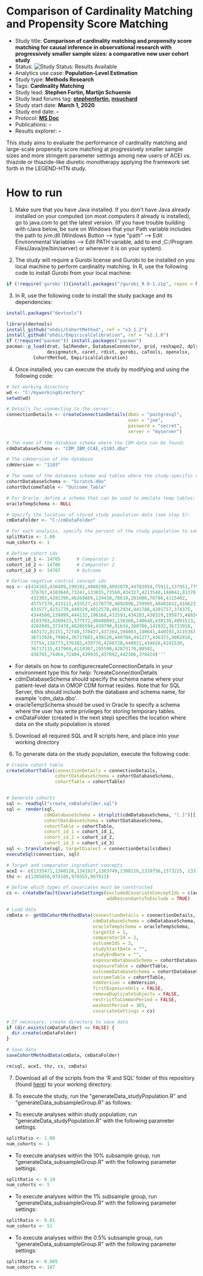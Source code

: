 Comparison of Cardinality Matching and Propensity Score Matching
================================================================
 
- Study title: **Comparison of cardinality matching and propensity score matching for causal inference in observational research with progressively smaller sample sizes: a comparative new user cohort study**          
- Status: <img src="https://img.shields.io/badge/Study%20Status-Results%20Available-yellow.svg" alt="Study Status: Results Available"> 
- Analytics use case: **Population-Level Estimation** 
- Study type: **Methods Research** 
- Tags: **Cardinality Matching**
- Study lead: **Stephen Fortin, Martijn Schuemie**
- Study lead forums tag: **[stephenfortin](https://forums.ohdsi.org/u/stephenfortin/), [msuchard](https://forums.ohdsi.org/u/msuchard)**
- Study start date: **March 1, 2020**
- Study end date: **-**
- Protocol: **[MS Doc](https://github.com/sfortin1/cardinality_matching_performance/tree/master/Protocol)**
- Publications: **-**
- Results explorer: **-**

This study aims to evaluate the performance of cardinality matching and large-scale propensity score matching at progressively smaller sample sizes and more stringent parameter settings among new users of ACEI vs. thiazide or thiazide-like diuretic monotherapy applying the framework set forth in the LEGEND-HTN study.

How to run
==========

1. Make sure that you have Java installed. If you don't have Java already installed on your computed (on most computers it already is installed), go to java.com to get the latest version. (If you have trouble building with rJava below, be sure on Windows that your Path variable includes the path to jvm.dll (Windows Button --> type "path" --> Edit Environmental Variables --> Edit PATH variable, add to end ;C:/Program Files/Java/jre/bin/server) or wherever it is on your system).

2. The study will require a Gurobi license and Gurobi to be installed on you local machine to perform cardinality matching. In R, use the following code to install Gurobi from your local machine:

```r
if (!require('gurobi')){install.packages("/gurobi_9.0-1.zip", repos = NULL)}
```

3. In R, use the following code to install the study package and its dependencies:

```r
install.packages("devtools")

library(devtools)
install_github("ohdsi/CohortMethod", ref = "v3.1.2")
install_github("ohdsi/EmpiricalCalibration", ref = "v2.1.0")
if (!require("pacman")) install.packages("pacman")
pacman::p_load(drat, SqlRender, DatabaseConnector, grid, reshape2, dplyr,
               designmatch, caret, rdist, gurobi, caTools, openxlsx,
		  CohortMethod, EmpiricalCalibration)
```
      
4. Once installed, you can execute the study by modifying and using the following code:

```r
# Set working directory
wd <- "C:/myworkingdirectory"
setwd(wd)

# Details for connecting to the server:
connectionDetails <- createConnectionDetails(dbms = "postgresql",
											 user = "joe",
											 password = "secret",
											 server = "myserver")
											 
# The name of the database schema where the CDM data can be found:
cdmDatabaseSchema <- "CDM_IBM_CCAE_v1103.dbo"

# The cdmVersion of the database
cdmVersion <- "1103"

# The name of the database schema and tables where the study-specific cohorts will be instantiated:
cohortDatabaseSchema <- "Scratch.dbo"
cohortOutcomeTable <- "Outcome_Table"

# For Oracle: define a schema that can be used to emulate temp tables:
oracleTempSchema <- NULL

# Specify the location of stored study population data (see step 5):
cmDataFolder <- "C:/cmDataFolder"

# For each analysis, specify the percent of the study population to sample and the number of cohorts to include in analyses
splitRatio <- 1.00
num_cohorts <- 1

# Define cohort ids
cohort_id_1 <- 14705      # Comparator 1
cohort_id_2 <- 14706      # Comparator 2
cohort_id_3 <- 14707      # Outcome

# Define negative control concept ids
ncs <- c(434165,436409,199192,4088290,4092879,44783954,75911,137951,77965,
         376707,4103640,73241,133655,73560,434327,4213540,140842,81378,
         432303,4201390,46269889,134438,78619,201606,76786,4115402,
         45757370,433111,433527,4170770,4092896,259995,40481632,4166231,
         433577,4231770,440329,4012570,4012934,441788,4201717,374375,
         4344500,139099,444132,196168,432593,434203,438329,195873,4083487,
         4103703,4209423,377572,40480893,136368,140648,438130,4091513,
         4202045,373478,46286594,439790,81634,380706,141932,36713918,
         443172,81151,72748,378427,437264,194083,140641,440193,4115367,
         36713926,79864,36717682,438120,440704,441277,436373,4002818,
         73754,136773,376382,439776,4248728,440021,434626,4241530,
         36717115,437969,4119307,195590,42873170,80502,
         436785,74464,72404,439935,437092,442306,378424)'''
```

- For details on how to configurecreateConnectionDetails in your environment type this for help:
 ?createConnectionDetails
- cdmDatabaseSchema should specify the schema name where your patient-level data in OMOP CDM format resides. Note that for SQL Server, this should include both the database and schema name, for example 'cdm_data.dbo'.
- oracleTempSchema should be used in Oracle to specify a schema where the user has write privileges for storing temporary tables.
- cmDataFolder (created in the next step) specifies the location where data on the study population is stored

5. Download all required SQL and R scripts here, and place into your working directory

6. To generate data on the study population, execute the following code:

```r
# Create cohort table
createCohortTable(connectionDetails = connectionDetails,
                  cohortDatabaseSchema = cohortDatabaseSchema,
                  cohortTable = cohortTable)


# Generate cohorts
sql <- readSql("create_cmDataFolder.sql")
sql <- render(sql,
              cdmDatabaseSchema = strsplit(cdmDatabaseSchema, "[.]")[[1]][1],
              cohortDatabaseSchema = cohortDatabaseSchema,
              cohortTable = cohortTable,
              cohort_id_1 = cohort_id_1,
              cohort_id_2 = cohort_id_2,
              cohort_id_3 = cohort_id_3)
sql <- translate(sql, targetDialect = connectionDetails$dbms)
executeSql(connection, sql)

# Target and comparator ingredient concepts
aceI <- c(1335471,1340128,1341927,1363749,1308216,1310756,1373225, 1331235,1334456,1342439)
thz <- c(1395058,974166,978555,907013)

# Define which types of covariates must be constructed
cs <- createDefaultCovariateSettings(excludedCovariateConceptIds = c(aceI, thz),
                                     addDescendantsToExclude = TRUE)

# Load data
cmData <- getDbCohortMethodData(connectionDetails = connectionDetails,
                                cdmDatabaseSchema = cdmDatabaseSchema,
                                oracleTempSchema = oracleTempSchema,
                                targetId = 1,
                                comparatorId = 2,
                                outcomeIds = 3,
                                studyStartDate = "",
                                studyEndDate = "",
                                exposureDatabaseSchema = cohortDatabaseSchema,
                                exposureTable = cohortTable,
                                outcomeDatabaseSchema = cohortDatabaseSchema,
                                outcomeTable = cohortTable,
                                cdmVersion = cdmVersion,
                                firstExposureOnly = FALSE,
                                removeDuplicateSubjects = FALSE,
                                restrictToCommonPeriod = FALSE,
                                washoutPeriod = 365,
                                covariateSettings = cs)

# If necessary, create directory to save data
if (dir.exists(cmDataFolder) == FALSE) {
  dir.create(cmDataFolder)
}

# Save data
saveCohortMethodData(cmData, cmDataFolder)

rm(sql, aceI, thz, cs, cmData)
```

7. Download all of the scripts from the 'R and SQL' folder of this repository (found [here](https://github.com/sfortin1/cardinality_matching_performance/tree/master/R%20and%20SQL)) to your working directory.

8. To execute the study, run the "generateData_studyPopulation.R" and "generateData_subsampleGroup.R" as follows:

- To execute analyses within study population, run "generateData_studyPopulation.R" with the following parameter settings:

```r
splitRatio <- 1.00
num_cohorts <- 1
```

- To execute analyses within the 10% subsample group, run "generateData_subsampleGroup.R" with the following parameter settings:

```r
splitRatio <- 0.10
num_cohorts <- 5
```

- To execute analyses within the 1% subsample group, run "generateData_subsampleGroup.R" with the following parameter settings:

```r
splitRatio <- 0.01
num_cohorts <- 51
```

- To execute analyses within the 0.5% subsample group, run "generateData_subsampleGroup.R" with the following parameter settings:

```r
splitRatio <- 0.005
num_cohorts <- 107
```


